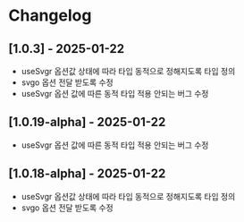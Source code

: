 # Changelog

## [1.0.3] - 2025-01-22
- useSvgr 옵션값 상태에 따라 타입 동적으로 정해지도록 타입 정의
- svgo 옵션 전달 받도록 수정
- useSvgr 옵션 값에 따른 동적 타입 적용 안되는 버그 수정


## [1.0.19-alpha] - 2025-01-22
- useSvgr 옵션 값에 따른 동적 타입 적용 안되는 버그 수정


## [1.0.18-alpha] - 2025-01-22
- useSvgr 옵션값 상태에 따라 타입 동적으로 정해지도록 타입 정의
- svgo 옵션 전달 받도록 수정

